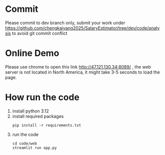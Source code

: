 # Commit
Please commit to dev branch only, submit your work under https://github.com/chengkaiyang2025/SalaryEstimator/tree/dev/code/analysis to
avoid git commit conflict
# Online Demo
Please use chrome to open this link http://47.121.130.34:8089/ , the web server is not located in North America,
it might take 3-5 seconds to load the page.

# How run the code

1. install python 3.12
2. install required packages
   ```
   pip install -r requirements.txt
   ```
3. run the code
   ```
   cd code/web
   streamlit run app.py 
    ```

